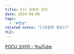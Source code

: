 ```yaml
---
title: C++ 유튜브 강의
date: 2024-09-08
tags:
  - "#정보"
related notes: "[[유용한 정보]]"
비고:
---
```

[POCU 코리아 - YouTube](https://www.youtube.com/@POCUKorea/videos)
